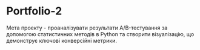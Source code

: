 # Portfolio-2
Мета проекту - проаналізувати результати A/B-тестування за допомогою статистичних методів в Python та створити візуалізацію, що демонструє ключові конверсійні метрики.

